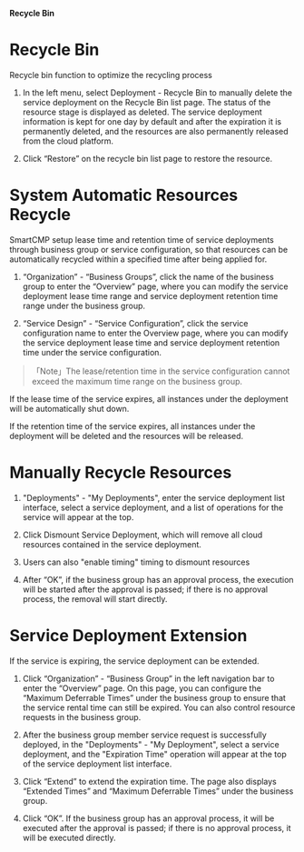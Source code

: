 **Recycle Bin**

# Recycle Bin

Recycle bin function to optimize the recycling process

1. In the left menu, select Deployment - Recycle Bin to manually delete the service deployment on the Recycle Bin list page. The status of the resource stage is displayed as deleted. The service deployment information is kept for one day by default and after the expiration it is permanently deleted, and the resources are also permanently released from the cloud platform.

2. Click “Restore” on the recycle bin list page to restore the resource.

# System Automatic Resources Recycle

SmartCMP setup lease time and retention time of service deployments through business group or service configuration, so that resources can be automatically recycled within a specified time after being applied for.

1. “Organization” - “Business Groups”, click the name of the business group to enter the “Overview” page, where you can modify the service deployment lease time range and service deployment retention time range under the business group.

2. “Service Design” - “Service Configuration”, click the service configuration name to enter the Overview page, where you can modify the service deployment lease time and service deployment retention time under the service configuration.

>「Note」The lease/retention time in the service configuration cannot exceed the maximum time range on the business group.

If the lease time of the service expires, all instances under the deployment will be automatically shut down.

If the retention time of the service expires, all instances under the deployment will be deleted and the resources will be released.

# Manually Recycle Resources

1. "Deployments" - "My Deployments", enter the service deployment list interface, select a service deployment, and a list of operations for the service will appear at the top.

2. Click Dismount Service Deployment, which will remove all cloud resources contained in the service deployment.

3. Users can also "enable timing" timing to dismount resources

4. After “OK”, if the business group has an approval process, the execution will be started after the approval is passed; if there is no approval process, the removal will start directly.

# Service Deployment Extension

If the service is expiring, the service deployment can be extended.

1. Click “Organization” - “Business Group” in the left navigation bar to enter the “Overview” page. On this page, you can configure the “Maximum Deferrable Times” under the business group to ensure that the service rental time can still be expired. You can also control resource requests in the business group.

2. After the business group member service request is successfully deployed, in the "Deployments" - "My Deployment", select a service deployment, and the "Expiration Time" operation will appear at the top of the service deployment list interface.

3. Click “Extend” to extend the expiration time. The page also displays “Extended Times” and “Maximum Deferrable Times” under the business group.

4. Click “OK”. If the business group has an approval process, it will be executed after the approval is passed; if there is no approval process, it will be executed directly.

